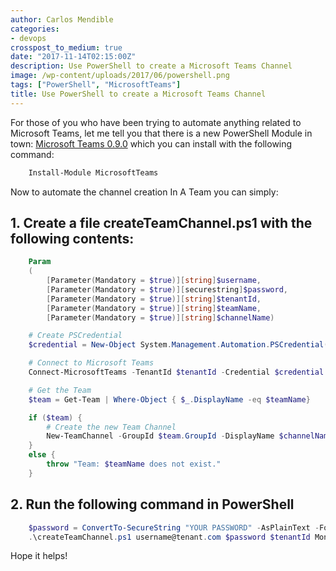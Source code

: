 ```yaml
---
author: Carlos Mendible
categories:
- devops
crosspost_to_medium: true
date: "2017-11-14T02:15:00Z"
description: Use PowerShell to create a Microsoft Teams Channel
image: /wp-content/uploads/2017/06/powershell.png
tags: ["PowerShell", "MicrosoftTeams"]
title: Use PowerShell to create a Microsoft Teams Channel
---
```

For those of you who have been trying to automate anything related to Microsoft Teams, let me tell you that there is a new PowerShell Module in town: [Microsoft Teams 0.9.0](https://www.powershellgallery.com/packages/MicrosoftTeams/0.9.0) which you can install with the following command:

``` powershell
    Install-Module MicrosoftTeams
```

Now to automate the channel creation In A Team you can simply:

## 1. Create a file createTeamChannel.ps1 with the following contents:

``` powershell
    Param
    (
        [Parameter(Mandatory = $true)][string]$username,
        [Parameter(Mandatory = $true)][securestring]$password,
        [Parameter(Mandatory = $true)][string]$tenantId,
        [Parameter(Mandatory = $true)][string]$teamName,
        [Parameter(Mandatory = $true)][string]$channelName)

    # Create PSCredential
    $credential = New-Object System.Management.Automation.PSCredential($username, $password)

    # Connect to Microsoft Teams
    Connect-MicrosoftTeams -TenantId $tenantId -Credential $credential

    # Get the Team
    $team = Get-Team | Where-Object { $_.DisplayName -eq $teamName}

    if ($team) {
        # Create the new Team Channel
        New-TeamChannel -GroupId $team.GroupId -DisplayName $channelName -Description $channelName
    }
    else {
        throw "Team: $teamName does not exist."
    }
```

## 2. Run the following command in PowerShell

``` powershell
    $password = ConvertTo-SecureString "YOUR PASSWORD" -AsPlainText -Force
    .\createTeamChannel.ps1 username@tenant.com $password $tenantId MonitoringIssues Incident101
```

Hope it helps!